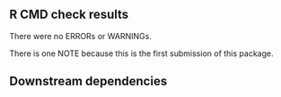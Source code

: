 ## R CMD check results

There were no ERRORs or WARNINGs.

There is one NOTE because this is the first submission of this package.

## Downstream dependencies

